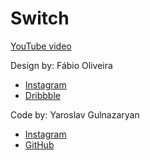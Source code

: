 # Switch

[YouTube video](https://youtu.be/gTmKY2AlXAE)

Design by: Fábio Oliveira

- [Instagram](https://www.instagram.com/fabio0oliveira/)
- [Dribbble](https://dribbble.com/fabioooliveira)

Code by: Yaroslav Gulnazaryan

- [Instagram](https://www.instagram.com/frontend_sensei/)
- [GitHub](https://github.com/frontend-sensei)
